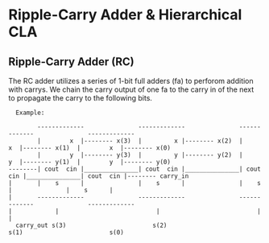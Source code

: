 # Ripple-Carry Adder & Hierarchical CLA

## Ripple-Carry Adder (RC)

The RC adder utilizes a series of 1-bit full adders (fa) to perforom addition with carrys. 
We chain the carry output of one fa to the carry in of the next to propagate the carry to the following bits.

      Example:
      
            -------------               -------------               -------------               -------------         
            |        x  |-------- x(3)  |         x |-------- x(2)  |        x  |-------- x(1)  |        x  |-------- x(0)
            |        y  |-------- y(3)  |         y |-------- y(2)  |        y  |-------- y(1)  |        y  |-------- y(0)
    --------| cout  cin |_______________| cout  cin |_______________| cout  cin |_______________| cout  cin |-------- carry_in
    |       |    s      |               |    s      |               |    s      |               |    s      |
    |       -------------               -------------               -------------               -------------
    |            |                           |                           |                           |  
      carry_out s(3)                        s(2)                        s(1)                        s(0)
